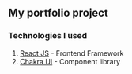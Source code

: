 ## My portfolio project

### Technologies I used

1. [React JS](https://github.com/facebook/react) - Frontend Framework 
2.  [Chakra UI](https://github.com/chakra-ui/chakra-ui) - Component library